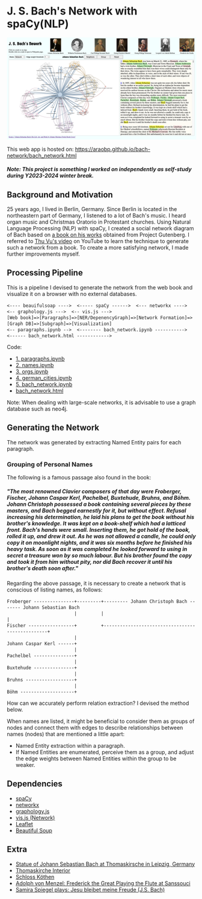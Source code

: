 # J. S. Bach's Network with spaCy(NLP)

<a href="https://araobp.github.io/bach-network/bach_network.html
"><img src="docs/bach_network.png" width=800></a>

This web app is hosted on: https://araobp.github.io/bach-network/bach_network.html

<h5>Note: This project is something I worked on independently as self-study during Y2023-2024 winter break.</h5>

## Background and Motivation

25 years ago, I lived in Berlin, Germany. Since Berlin is located in the northeastern part of Germany, I listened to a lot of Bach's music. I heard organ music and Christmas Oratorio in Protestant churches. Using Natural Language Processing (NLP) with spaCy, I created a social network diagram of Bach based on [a book on his works](https://www.gutenberg.org/cache/epub/35041/pg35041-images.html) obtained from Project Gutenberg. I referred to [Thu Vu's video](https://youtu.be/fAHkJ_Dhr50) on YouTube to learn the technique to generate such a network from a book. To create a more satisfying network, I made further improvements myself.

## Processing Pipeline

This is a pipeline I devised to generate the network from the web book and visualize it on a browser with no external databases.

```
<---- beauifulsoap ---->  <----- spaCy ------>  <--- networkx ---->  <-- graphology.js --->  <-- vis.js --->
[Web book]=>[Paragraphs]=>[NER/DepenencyGraph]=>[Network Formation]=>[Graph DB]=>[Subgraph]=>[Visualization]
<-- paragraphs.ipynb -->  <-------- bach_network.ipynb ----------->  <------ bach_network.html ------------>
```

Code:
- [1. paragraphs.ipynb](ipynb/1.%20paragraphs.ipynb)
- [2. names.ipynb](ipynb/2.%20names.ipynb)
- [3. orgs.ipynb](ipynb/3.%20orgs.ipynb)
- [4. german_cities.ipynb](ipynb/4.%20german_cities.ipynb)
- [5. bach_network.ipynb](ipynb/5.%20bach_network.ipynb)
- [bach_network.html](docs/bach_network.html)

Note: When dealing with large-scale networks, it is advisable to use a graph database such as neo4j.

## Generating the Network

The network was generated by extracting Named Entity pairs for each paragraph.

### Grouping of Personal Names

The following is a famous passage also found in the book:

<h5>"The most renowned Clavier composers of that day were Froberger, Fischer, Johann Caspar Kerl, Pachelbel, Buxtehude, Bruhns, and Böhm. Johann Christoph possessed a book containing several pieces by these masters, and Bach begged earnestly for it, but without effect. Refusal increasing his determination, he laid his plans to get the book without his brother's knowledge. It was kept on a book-shelf which had a latticed front. Bach's hands were small. Inserting them, he got hold of the book, rolled it up, and drew it out. As he was not allowed a candle, he could only copy it on moonlight nights, and it was six months before he finished his heavy task. As soon as it was completed he looked forward to using in secret a treasure won by so much labour. But his brother found the copy and took it from him without pity, nor did Bach recover it until his brother's death soon after."</h5>

Regarding the above passage, it is necessary to create a network that is conscious of listing names, as follows:

```
Froberger ---------------+---------+--------- Johann Christoph Bach ------- Johann Sebastian Bach
                         |         |                                                 |
Fischer -----------------+         +-------------------------------------------------+
                         |
Johann Caspar Kerl ------+
                         |
Pachelbel ---------------+
                         |
Buxtehude ---------------+
                         |
Bruhns ------------------+
                         |
Böhm --------------------+
```


How can we accurately perform relation extraction? I devised the method below.

When names are listed, it might be beneficial to consider them as groups of nodes and connect them with edges to describe relationships between names (nodes) that are mentioned a little apart:
- Named Entity extraction within a paragraph.
- If Named Entities are enumerated, perceive them as a group, and adjust the edge weights between Named Entities within the group to be weaker.

## Dependencies

- [spaCy](https://spacy.io/)
- [networkx](https://networkx.org/documentation/stable/index.html)
- [graphology.js](https://graphology.github.io/)
- [vis.js (Network)](https://visjs.github.io/vis-network/docs/network/)
- [Leaflet](https://leafletjs.com/)
- [Beautiful Soup](https://www.crummy.com/software/BeautifulSoup/)

## Extra

- [Statue of Johann Sebastian Bach at Thomaskirsche in Leipzig, Germany](https://commons.wikimedia.org/wiki/File:Vxla-jsbach-at-thomaskirsche.jpg)
- [Thomaskirche Interior](https://en.wikipedia.org/wiki/File:Thomaskirche_Interior.jpg)
- [Schloss Köthen](https://commons.wikimedia.org/wiki/File:SchlossK%C3%B6then4-2012-2.JPG)
- [Adolph von Menzel: Frederick the Great Playing the Flute at Sanssouci](https://commons.wikimedia.org/wiki/File:Adolph_Menzel_-_Fl%C3%B6tenkonzert_Friedrichs_des_Gro%C3%9Fen_in_Sanssouci_-_Google_Art_Project.jpg)
- [Samira Spiegel plays: Jesu bleibet meine Freude (J.S. Bach)](https://youtu.be/kGt5i_YT07s)
